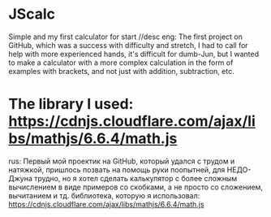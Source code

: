 # JScalc
Simple and my first calculator for start 
    //desc
 eng:
 The first project on GitHub, which was a success with difficulty and stretch, I had to call for help with more experienced hands, it's difficult for dumb-Jun, but I wanted to make a calculator with a more complex calculation in the form of examples with brackets, and not just with addition, subtraction, etc.
 
 The library I used: https://cdnjs.cloudflare.com/ajax/libs/mathjs/6.6.4/math.js
 ================================================================================================
 rus:
 Первый мой проектик на GitHub, который удался с трудом и натяжкой, пришлось позвать на помощь руки поопытней, для НЕДО-Джуна трудно, но я хотел сделать калькулятор с более сложным вычислением в виде примеров со скобками, а не просто со сложением, вычитанием и тд.
 библиотека, которую я использовал: https://cdnjs.cloudflare.com/ajax/libs/mathjs/6.6.4/math.js
